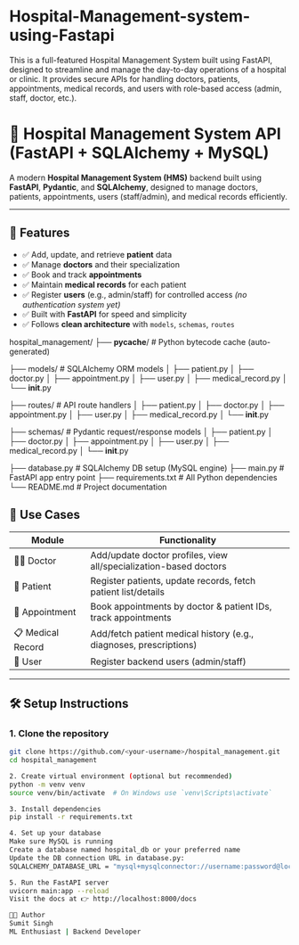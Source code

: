 # Hospital-Management-system-using-Fastapi
This is a full-featured Hospital Management System built using FastAPI, designed to streamline and manage the day-to-day operations of a hospital or clinic. It provides secure APIs for handling doctors, patients, appointments, medical records, and users with role-based access (admin, staff, doctor, etc.).




# 🏥 Hospital Management System API (FastAPI + SQLAlchemy + MySQL)

A modern **Hospital Management System (HMS)** backend built using **FastAPI**, **Pydantic**, and **SQLAlchemy**, designed to manage doctors, patients, appointments, users (staff/admin), and medical records efficiently.

---

## 🚀 Features

- ✅ Add, update, and retrieve **patient** data  
- ✅ Manage **doctors** and their specialization  
- ✅ Book and track **appointments**  
- ✅ Maintain **medical records** for each patient  
- ✅ Register **users** (e.g., admin/staff) for controlled access *(no authentication system yet)*  
- ✅ Built with **FastAPI** for speed and simplicity  
- ✅ Follows **clean architecture** with `models`, `schemas`, `routes`



hospital_management/
├── __pycache__/                 # Python bytecode cache (auto-generated)

├── models/                      # SQLAlchemy ORM models
│   ├── patient.py
│   ├── doctor.py
│   ├── appointment.py
│   ├── user.py
│   ├── medical_record.py
│   └── __init__.py

├── routes/                      # API route handlers
│   ├── patient.py
│   ├── doctor.py
│   ├── appointment.py
│   ├── user.py
│   ├── medical_record.py
│   └── __init__.py

├── schemas/                     # Pydantic request/response models
│   ├── patient.py
│   ├── doctor.py
│   ├── appointment.py
│   ├── user.py
│   ├── medical_record.py
│   └── __init__.py

├── database.py                  # SQLAlchemy DB setup (MySQL engine)
├── main.py                      # FastAPI app entry point
├── requirements.txt             # All Python dependencies
└── README.md                    # Project documentation



## 🧪 Use Cases

| Module           | Functionality                                                                 |
|------------------|------------------------------------------------------------------------------|
| 👨‍⚕️ Doctor        | Add/update doctor profiles, view all/specialization-based doctors           |
| 🧑 Patient         | Register patients, update records, fetch patient list/details               |
| 📅 Appointment     | Book appointments by doctor & patient IDs, track appointments              |
| 📋 Medical Record  | Add/fetch patient medical history (e.g., diagnoses, prescriptions)         |
| 🔐 User            | Register backend users (admin/staff)                                        |

---

## 🛠️ Setup Instructions

### 1. Clone the repository

```bash
git clone https://github.com/<your-username>/hospital_management.git
cd hospital_management

2. Create virtual environment (optional but recommended)
python -m venv venv
source venv/bin/activate  # On Windows use `venv\Scripts\activate`

3. Install dependencies
pip install -r requirements.txt

4. Set up your database
Make sure MySQL is running
Create a database named hospital_db or your preferred name
Update the DB connection URL in database.py:
SQLALCHEMY_DATABASE_URL = "mysql+mysqlconnector://username:password@localhost/hospital_db"

5. Run the FastAPI server
uvicorn main:app --reload
Visit the docs at 👉 http://localhost:8000/docs

🧑‍💻 Author
Sumit Singh
ML Enthusiast | Backend Developer




